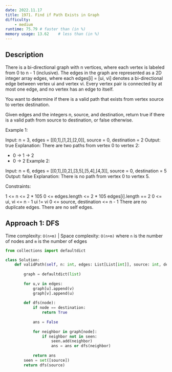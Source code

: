 ```yaml
---
date: 2022.11.17
title: 1971. Find if Path Exists in Graph
difficulty:
    - medium
runtime: 75.79 # faster than (in %)
memory usage: 13.62    # less than (in %)
---
```

## Description
There is a bi-directional graph with n vertices, where each vertex is labeled from 0 to n - 1 (inclusive). The edges in the graph are represented as a 2D integer array edges, where each edges[i] = [ui, vi] denotes a bi-directional edge between vertex ui and vertex vi. Every vertex pair is connected by at most one edge, and no vertex has an edge to itself.

You want to determine if there is a valid path that exists from vertex source to vertex destination.

Given edges and the integers n, source, and destination, return true if there is a valid path from source to destination, or false otherwise.

 

Example 1:


Input: n = 3, edges = [[0,1],[1,2],[2,0]], source = 0, destination = 2
Output: true
Explanation: There are two paths from vertex 0 to vertex 2:
- 0 → 1 → 2
- 0 → 2
Example 2:


Input: n = 6, edges = [[0,1],[0,2],[3,5],[5,4],[4,3]], source = 0, destination = 5
Output: false
Explanation: There is no path from vertex 0 to vertex 5.
 

Constraints:

1 <= n <= 2 * 105
0 <= edges.length <= 2 * 105
edges[i].length == 2
0 <= ui, vi <= n - 1
ui != vi
0 <= source, destination <= n - 1
There are no duplicate edges.
There are no self edges.

## Approach 1: DFS
Time complexity: `O(n+m)`    |    Space complexity: `O(n+m)`
where `n` is the number of nodes and `m` is the number of edges

``` python
from collections import defaultdict

class Solution:
    def validPath(self, n: int, edges: List[List[int]], source: int, destination: int) -> bool:
        
        graph = defaultdict(list)
        
        for u,v in edges:
            graph[u].append(v)
            graph[v].append(u)
        
        def dfs(node):
            if node == destination:
                return True
            
            ans = False
            
            for neighbor in graph[node]:
                if neighbor not in seen:
                    seen.add(neighbor)
                    ans = ans or dfs(neighbor)
            
            return ans
        seen = set([source])
        return dfs(source)
```